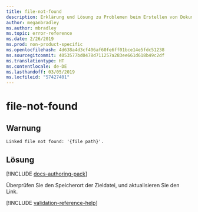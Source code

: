 ```yaml
---
title: file-not-found
description: Erklärung und Lösung zu Problemen beim Erstellen von Dokumentationsartikeln – file-not-found
author: meganbradley
ms.author: mbradley
ms.topic: error-reference
ms.date: 2/26/2019
ms.prod: non-product-specific
ms.openlocfilehash: 4d638a4d3cf406af60fe6ff01bce14e5fdc51238
ms.sourcegitcommit: 4053577bd0478d711257a283ee661d618b49c2df
ms.translationtype: HT
ms.contentlocale: de-DE
ms.lasthandoff: 03/05/2019
ms.locfileid: "57427401"
---
```

# <a name="file-not-found"></a>file-not-found

## <a name="warning"></a>Warnung

`Linked file not found: '{file path}'.`

## <a name="resolution"></a>Lösung

[!INCLUDE [docs-authoring-pack](includes/docs-authoring-pack.md)]

Überprüfen Sie den Speicherort der Zieldatei, und aktualisieren Sie den Link.

<!--make sure to add this file to your includes folder and verify the path-->
[!INCLUDE [validation-reference-help](includes/validation-reference-help.md)]
